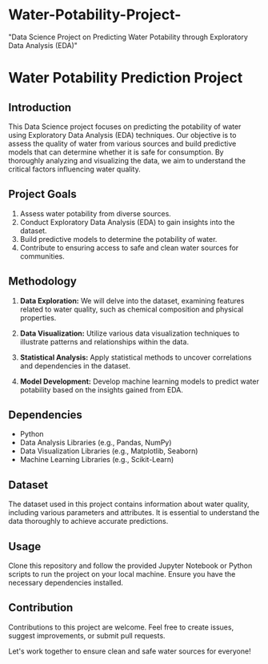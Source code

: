 # Water-Potability-Project-
"Data Science Project on Predicting Water Potability through Exploratory Data Analysis (EDA)"
# Water Potability Prediction Project

## Introduction
This Data Science project focuses on predicting the potability of water using Exploratory Data Analysis (EDA) techniques. Our objective is to assess the quality of water from various sources and build predictive models that can determine whether it is safe for consumption. By thoroughly analyzing and visualizing the data, we aim to understand the critical factors influencing water quality.

## Project Goals
1. Assess water potability from diverse sources.
2. Conduct Exploratory Data Analysis (EDA) to gain insights into the dataset.
3. Build predictive models to determine the potability of water.
4. Contribute to ensuring access to safe and clean water sources for communities.

## Methodology
1. **Data Exploration:** We will delve into the dataset, examining features related to water quality, such as chemical composition and physical properties.

2. **Data Visualization:** Utilize various data visualization techniques to illustrate patterns and relationships within the data.

3. **Statistical Analysis:** Apply statistical methods to uncover correlations and dependencies in the dataset.

4. **Model Development:** Develop machine learning models to predict water potability based on the insights gained from EDA.

## Dependencies
- Python
- Data Analysis Libraries (e.g., Pandas, NumPy)
- Data Visualization Libraries (e.g., Matplotlib, Seaborn)
- Machine Learning Libraries (e.g., Scikit-Learn)

## Dataset
The dataset used in this project contains information about water quality, including various parameters and attributes. It is essential to understand the data thoroughly to achieve accurate predictions.

## Usage
Clone this repository and follow the provided Jupyter Notebook or Python scripts to run the project on your local machine. Ensure you have the necessary dependencies installed.

## Contribution
Contributions to this project are welcome. Feel free to create issues, suggest improvements, or submit pull requests.

Let's work together to ensure clean and safe water sources for everyone!
